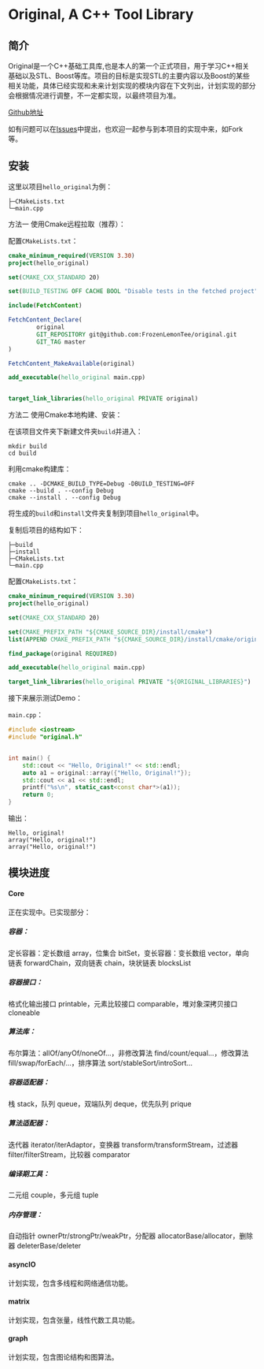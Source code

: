 # Original, A C++ Tool Library



## 简介

Original是一个C++基础工具库,也是本人的第一个正式项目，用于学习C++相关基础以及STL、Boost等库。项目的目标是实现STL的主要内容以及Boost的某些相关功能，具体已经实现和未来计划实现的模块内容在下文列出，计划实现的部分会根据情况进行调整，不一定都实现，以最终项目为准。

[Github地址](https://github.com/FrozenLemonTee/original)

如有问题可以在[Issues](https://github.com/FrozenLemonTee/original/issues)中提出，也欢迎一起参与到本项目的实现中来，如Fork等。



## 安装

这里以项目`hello_original`为例：
```text
├─CMakeLists.txt
└─main.cpp
```

方法一 使用Cmake远程拉取（推荐）：

配置`CMakeLists.txt`：
```cmake
cmake_minimum_required(VERSION 3.30)
project(hello_original)

set(CMAKE_CXX_STANDARD 20)

set(BUILD_TESTING OFF CACHE BOOL "Disable tests in the fetched project")

include(FetchContent)

FetchContent_Declare(
        original
        GIT_REPOSITORY git@github.com:FrozenLemonTee/original.git
        GIT_TAG master
)

FetchContent_MakeAvailable(original)

add_executable(hello_original main.cpp)


target_link_libraries(hello_original PRIVATE original)
```
方法二 使用Cmake本地构建、安装：

在该项目文件夹下新建文件夹`build`并进入：
```shell
mkdir build
cd build
```
利用cmake构建库：
```shell
cmake .. -DCMAKE_BUILD_TYPE=Debug -DBUILD_TESTING=OFF
cmake --build . --config Debug
cmake --install . --config Debug
```
将生成的`build`和`install`文件夹复制到项目`hello_original`中。

复制后项目的结构如下：
```text
├─build
├─install
├─CMakeLists.txt
└─main.cpp
```

配置`CMakeLists.txt`：
```cmake
cmake_minimum_required(VERSION 3.30)
project(hello_original)

set(CMAKE_CXX_STANDARD 20)

set(CMAKE_PREFIX_PATH "${CMAKE_SOURCE_DIR}/install/cmake")
list(APPEND CMAKE_PREFIX_PATH "${CMAKE_SOURCE_DIR}/install/cmake/original")

find_package(original REQUIRED)

add_executable(hello_original main.cpp)

target_link_libraries(hello_original PRIVATE "${ORIGINAL_LIBRARIES}")
```

接下来展示测试Demo：

`main.cpp`：
```c++
#include <iostream>
#include "original.h"


int main() {
    std::cout << "Hello, Original!" << std::endl;
    auto a1 = original::array({"Hello, Original!"});
    std::cout << a1 << std::endl;
    printf("%s\n", static_cast<const char*>(a1));
    return 0;
}
```
输出：
```text
Hello, original!
array("Hello, original!")
array("Hello, original!")
```

## 模块进度

#### Core

正在实现中。已实现部分：

##### 容器：

定长容器：定长数组 array，位集合 bitSet，变长容器：变长数组 vector，单向链表 forwardChain，双向链表 chain，块状链表 blocksList

##### 容器接口：

格式化输出接口 printable，元素比较接口 comparable，堆对象深拷贝接口 cloneable

##### 算法库：

布尔算法：allOf/anyOf/noneOf...，非修改算法 find/count/equal...，修改算法 fill/swap/forEach/...，排序算法 sort/stableSort/introSort...

##### 容器适配器：

栈 stack，队列 queue，双端队列 deque，优先队列 prique

##### 算法适配器：

迭代器 iterator/iterAdaptor，变换器 transform/transformStream，过滤器 filter/filterStream，比较器 comparator

##### 编译期工具：

二元组 couple，多元组 tuple

##### 内存管理：

自动指针 ownerPtr/strongPtr/weakPtr，分配器 allocatorBase/allocator，删除器 deleterBase/deleter


#### asyncIO

计划实现，包含多线程和网络通信功能。

#### matrix

计划实现，包含张量，线性代数工具功能。

#### graph

计划实现，包含图论结构和图算法。